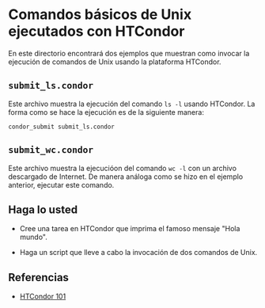 # Comandos básicos de Unix ejecutados con HTCondor

En este directorio encontrará dos ejemplos que muestran como invocar la ejecución de comandos de Unix usando la plataforma HTCondor.

## `submit_ls.condor`

Este archivo muestra la ejecución del comando `ls -l` usando HTCondor.
La forma como se hace la ejecución es de la siguiente manera:

```
condor_submit submit_ls.condor
```

## `submit_wc.condor`

Este archivo muestra la ejecucióon del comando `wc -l` con un archivo descargado de Internet.
De manera análoga como se hizo en el ejemplo anterior, ejecutar este comando.

## Haga lo usted

* Cree una tarea en HTCondor que imprima el famoso mensaje "Hola mundo".

* Haga un script que lleve a cabo la invocación de dos comandos de Unix. 

## Referencias

* [HTCondor 101](https://docs.google.com/document/d/13VWbjESPB_CH7_KEmrkAtcO6PakHFdGfqWGyypOgPhs/edit?usp=sharing)
